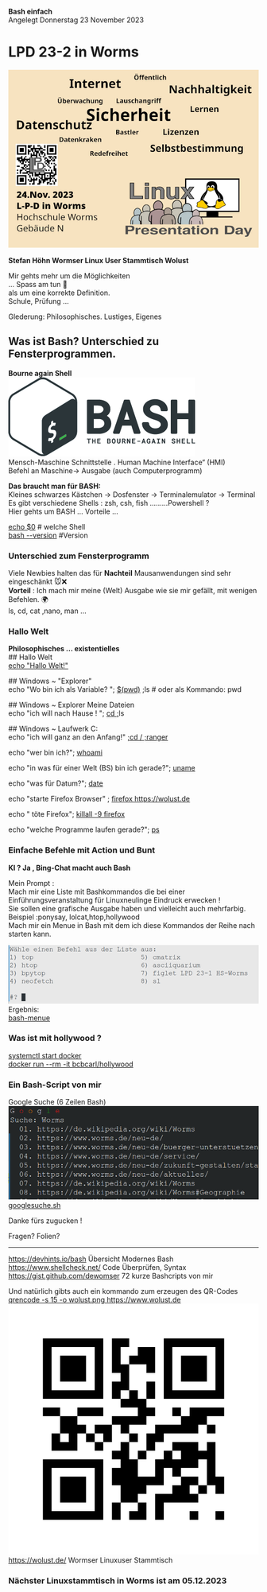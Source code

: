 **Bash einfach**  
Angelegt Donnerstag 23 November 2023

# LPD 23-2 in Worms<span id="lpd-23-2" class="h_anchor"></span>

  

![Flyer LPD 23-2 in Worms](images/Flyer_cloud.wo.jpg)

  
  

**Stefan Höhn Wormser Linux User Stammtisch Wolust**  


  

Mir gehts mehr um die Möglichkeiten  
… Spass am tun 🤗️  
als um eine korrekte Definition.  
Schule, Prüfung …

  

Glederung: Philosophisches. Lustiges, Eigenes

  

## Was ist Bash? Unterschied zu Fensterprogrammen.<span id="was-ist-bash-unterschied-zu-fensterprogrammen" class="h_anchor"></span>

**Bourne again Shell**  
![bash-logo](images/bash.png)  
Mensch-Maschine Schnittstelle . Human Machine Interface“ (HMI)  
Befehl an Maschine-\> Ausgabe (auch Computerprogramm)

  

**Das braucht man für BASH:**  
Kleines schwarzes Kästchen -\> Dosfenster -\> Terminalemulator -\>
Terminal  
Es gibt verschiedene Shells : zsh, csh, fish ………Powershell ?  
Hier gehts um BASH … Vorteile …

  

<u>echo \$0</u> \# welche Shell  
<u>bash --version</u> \#Version

  
  

### Unterschied zum Fensterprogramm<span id="unterschied-zum-fensterprogramm" class="h_anchor"></span>

Viele Newbies halten das für **Nachteil** Mausanwendungen sind sehr
eingeschänkt 🐭️❌️  
**Vorteil** : Ich mach mir meine (Welt) Ausgabe wie sie mir gefällt, mit
wenigen Befehlen. 🌍️  
ls, cd, cat ,nano, man …

  

### Hallo Welt<span id="hallo-welt" class="h_anchor"></span>

**Philosophisches … existentielles**  
\## Hallo Welt  
<u>echo "Hallo Welt!"</u>

  

\## Windows ~ "Explorer"  
echo "Wo bin ich als Variable? "; <u>\$(pwd)</u> ;ls \# oder als
Kommando: pwd

  

\## Windows ~ Explorer Meine Dateien  
echo "ich will nach Hause ! "; <u>cd ;</u>ls

  

\## Windows ~ Laufwerk C:  
echo "ich will ganz an den Anfang!" <u>;cd / ;ranger</u>

  

echo "wer bin ich?"; <u>whoami</u>

  

echo "in was für einer Welt (BS) bin ich gerade?"; <u>uname</u>

  

echo "was für Datum?"; <u>date</u>

  

echo "starte Firefox Browser" ; <u>firefox
<a href="https://wolust.de" class="https"
title="https://wolust.de">https://wolust.de</a></u>

  

echo " töte Firefox"; <u>killall -9 firefox</u>

  

echo "welche Programme laufen gerade?"; <u>ps</u>

  

### Einfache Befehle mit Action und Bunt<span id="einfache-befehle--mit-action-und-bunt" class="h_anchor"></span>

**KI ? Ja , Bing-Chat macht auch Bash**

  

Mein Prompt :  
Mach mir eine Liste mit Bashkommandos die bei einer
Einführungsveranstaltung für Linuxneulinge Eindruck erwecken !  
Sie sollen eine grafische Ausgabe haben und vielleicht auch mehrfarbig.
Beispiel :ponysay, lolcat,htop,hollywood  
Mach mir ein Menue in Bash mit dem ich diese Kommandos der Reihe nach
starten kann.

  

![bash.menue](images/bas-menue.png)  
Ergebnis:  
[bash-menue](bash-menue.sh)

  

### Was ist mit hollywood ?<span id="was-ist-mit-hollywood-" class="h_anchor"></span>

<u>systemctl start docker</u>  
<u>docker run --rm -it bcbcarl/hollywood</u>

  

### Ein Bash-Script von mir<span id="ein-bash-script-von-mir" class="h_anchor"></span>

Google Suche (6 Zeilen Bash)  
![googlesuche](images/google-suche.png)  
<a href="https://gist.github.com/dewomser/aa12dff5724d12fa1e24b94251e785fe" class="file"
title="~/bin/googlesuche.sh">googlesuche.sh</a>

  

Danke fürs zugucken !

  

Fragen? Folien?

------------------------------------------------------------------------

  

<a href="https://devhints.io/bash" class="https"
title="https://devhints.io/bash">https://devhints.io/bash</a> Übersicht
Modernes Bash  
<a href="https://www.shellcheck.net/" class="https"
title="https://www.shellcheck.net/">https://www.shellcheck.net/</a> Code
Überprüfen, Syntax  
<a href="https://gist.github.com/dewomser" class="https"
title="https://gist.github.com/dewomser">https://gist.github.com/dewomser</a>
72 kurze Bashcripts von mir

  

Und natürlich gibts auch ein kommando zum erzeugen des QR-Codes  
<u>qrencode -s 15 -o wolust.png
<a href="https://www.wolust.de" class="https"
title="https://www.wolust.de">https://www.wolust.de</a></u>  
![QR](images/wolust.png)  
<a href="https://wolust.de/" class="https"
title="https://wolust.de/">https://wolust.de/</a> Wormser Linuxuser
Stammtisch

### Nächster Linuxstammtisch in Worms ist am 05.12.2023<span id="nächster-linuxstammtisch-in-worms-ist-am-05122023" class="h_anchor"></span>

  
  
  
  
  
